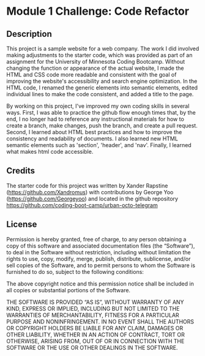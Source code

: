 # Module 1 Challenge: Code Refactor

## Description

This project is a sample website for a web company. The work I did involved making adjustments to the starter code, which was provided as part of an assignment for the University of Minnesota Coding Bootcamp. Without changing the function or appearance of the actual website, I made the HTML and CSS code more readable and consistent with the goal of improving the website's accessibility and search engine optimization. In the HTML code, I renamed the generic elements into semantic elements, edited individual lines to make the code consistent, and added a title to the page.

By working on this project, I've improved my own coding skills in several ways. First, I was able to practice the github flow enough times that, by the end, I no longer had to reference any instructional materials for how to create a branch, make changes, push the branch, and create a pull request. Second, I learned about HTML best practices and how to improve the consistency and readability of documents. I also learned new HTML semantic elements such as 'section', 'header', and 'nav'. Finally, I learned what makes html code accessible.

## Credits

The starter code for this project was written by Xander Rapstine (https://github.com/Xandromus)
with contributions by George Yoo (https://github.com/Georgeyoo)
and located in the github repository https://github.com/coding-boot-camp/urban-octo-telegram

## License

Permission is hereby granted, free of charge, to any person obtaining a copy of this software and associated documentation files (the “Software”), to deal in the Software without restriction, including without limitation the rights to use, copy, modify, merge, publish, distribute, sublicense, and/or sell copies of the Software, and to permit persons to whom the Software is furnished to do so, subject to the following conditions:

The above copyright notice and this permission notice shall be included in all copies or substantial portions of the Software.

THE SOFTWARE IS PROVIDED “AS IS”, WITHOUT WARRANTY OF ANY KIND, EXPRESS OR IMPLIED, INCLUDING BUT NOT LIMITED TO THE WARRANTIES OF MERCHANTABILITY, FITNESS FOR A PARTICULAR PURPOSE AND NONINFRINGEMENT. IN NO EVENT SHALL THE AUTHORS OR COPYRIGHT HOLDERS BE LIABLE FOR ANY CLAIM, DAMAGES OR OTHER LIABILITY, WHETHER IN AN ACTION OF CONTRACT, TORT OR OTHERWISE, ARISING FROM, OUT OF OR IN CONNECTION WITH THE SOFTWARE OR THE USE OR OTHER DEALINGS IN THE SOFTWARE.